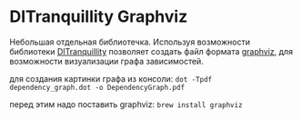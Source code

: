 # DITranquillity Graphviz
Небольшая отдельная библиотечка. Используя возможности библиотеки [DITranquillity](https://github.com/ivlevAstef/DITranquillity) позволяет создать файл формата [graphviz](https://graphviz.org/about/), для возможности визуализации графа зависимостей.


для создания картинки графа из консоли:
`dot -Tpdf dependency_graph.dot -o DependencyGraph.pdf`

перед этим надо поставить graphviz:
`brew install graphviz`
